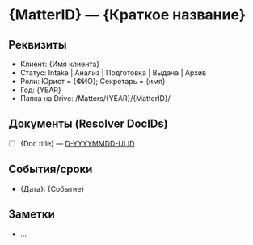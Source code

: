 # {MatterID} — {Краткое название}

## Реквизиты
- Клиент: {Имя клиента}
- Статус: Intake | Анализ | Подготовка | Выдача | Архив
- Роли: Юрист = {ФИО}; Секретарь = {имя}
- Год: {YEAR}
- Папка на Drive: /Matters/{YEAR}/{MatterID}/

## Документы (Resolver DocIDs)
<!-- Для каждой записи укажите DocID и ссылку-permalink -->
- [ ] {Doc title} — [D-YYYYMMDD-ULID](https://id.consilium.local/doc/D-YYYYMMDD-ULID) <!--tech: DocID-->

## События/сроки
- {Дата}: {Событие}

## Заметки
- ...
